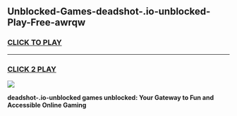 
## Unblocked-Games-deadshot-.io-unblocked-Play-Free-awrqw
<h3>
<a href="https://premium76.site?title=deadshot-.io-unblocked&ref=21A">CLICK TO PLAY</a></h3>
<hr>

<h3>
<a href="https://premium76.site?title=deadshot-.io-unblocked&ref=21A">CLICK 2 PLAY</a>
  
</h3>

<a href="https://premium76.site?title=deadshot-.io-unblocked&ref=21A"><img src="https://clearcache.store/games.png"></a>


**deadshot-.io-unblocked games unblocked: Your Gateway to Fun and Accessible Online Gaming**
